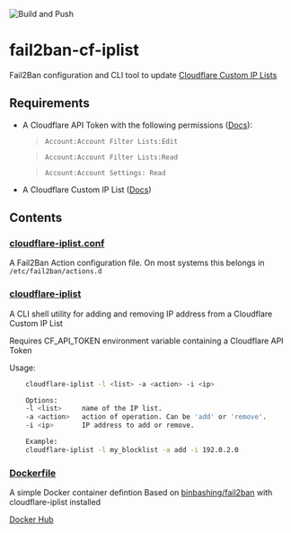 ![Build and Push](https://github.com/binbashing/fail2ban-cf-iplist/actions/workflows/build-push.yaml/badge.svg)

# fail2ban-cf-iplist

Fail2Ban configuration and CLI tool to update [Cloudflare Custom IP Lists](https://developers.cloudflare.com/waf/tools/lists/custom-lists/#ip-lists)

## Requirements
* A Cloudflare API Token with the following permissions ([Docs](https://developers.cloudflare.com/fundamentals/api/get-started/create-token/)):

    > `Account:Account Filter Lists:Edit`

    > `Account:Account Filter Lists:Read`

    > `Account:Account Settings: Read`

* A Cloudflare Custom IP List ([Docs](https://developers.cloudflare.com/waf/tools/lists/create-dashboard/))

## Contents

### [cloudflare-iplist.conf](./cloudflare-iplist.conf)
A Fail2Ban Action configuration file.  On most systems this belongs in `/etc/fail2ban/actions.d`

### [cloudflare-iplist](./cloudflare-iplist)
A CLI shell utility for adding and removing IP address from a Cloudflare Custom IP List

Requires CF_API_TOKEN environment variable containing a Cloudflare API Token


Usage:
```bash
    cloudflare-iplist -l <list> -a <action> -i <ip>

    Options:
    -l <list>     name of the IP list.
    -a <action>   action of operation. Can be 'add' or 'remove'.
    -i <ip>       IP address to add or remove.

    Example:
    cloudflare-iplist -l my_blocklist -a add -i 192.0.2.0
```


### [Dockerfile](./Dockerfile)

A simple Docker container defintion Based on [binbashing/fail2ban](https://github.com/binbashing/fail2ban-docker) with cloudflare-iplist installed

[Docker Hub](https://hub.docker.com/r/binbashing/fail2ban-cf-iplist)